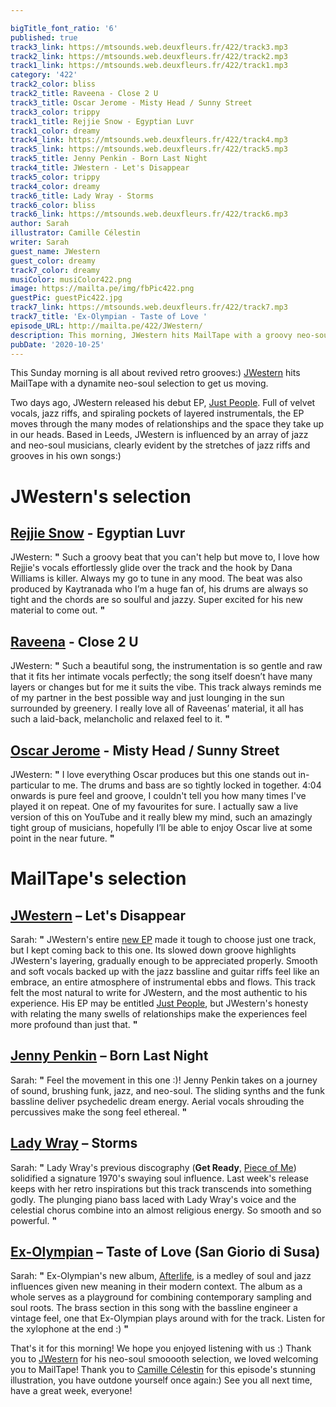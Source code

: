 ```yaml
---

bigTitle_font_ratio: '6'
published: true
track3_link: https://mtsounds.web.deuxfleurs.fr/422/track3.mp3
track2_link: https://mtsounds.web.deuxfleurs.fr/422/track2.mp3
track1_link: https://mtsounds.web.deuxfleurs.fr/422/track1.mp3
category: '422'
track2_color: bliss
track2_title: Raveena - Close 2 U
track3_title: Oscar Jerome - Misty Head / Sunny Street
track3_color: trippy
track1_title: Rejjie Snow - Egyptian Luvr
track1_color: dreamy
track4_link: https://mtsounds.web.deuxfleurs.fr/422/track4.mp3
track5_link: https://mtsounds.web.deuxfleurs.fr/422/track5.mp3
track5_title: Jenny Penkin - Born Last Night
track4_title: JWestern - Let's Disappear
track5_color: trippy
track4_color: dreamy
track6_title: Lady Wray - Storms
track6_color: bliss
track6_link: https://mtsounds.web.deuxfleurs.fr/422/track6.mp3
author: Sarah
illustrator: Camille Célestin
writer: Sarah
guest_name: JWestern
guest_color: dreamy
track7_color: dreamy
musiColor: musiColor422.png
image: https://mailta.pe/img/fbPic422.png
guestPic: guestPic422.jpg
track7_link: https://mtsounds.web.deuxfleurs.fr/422/track7.mp3
track7_title: 'Ex-Olympian - Taste of Love '
episode_URL: http://mailta.pe/422/JWestern/
description: This morning, JWestern hits MailTape with a groovy neo-soul selection to upstart Sunday morning:) Two days ago, JWestern released his debut EP, **Just People**. Full of velvet vocals, jazz riffs, and spiraling pockets of layered instrumentals, the EP moves through the many modes of relationships and the space they take up in our heads.
pubDate: '2020-10-25'
---
```


This Sunday morning is all about revived retro grooves:) [JWestern](https://jwesternn.bandcamp.com/releases) hits MailTape with a dynamite neo-soul selection to get us moving. 
  
  Two days ago, JWestern released his debut EP, [Just People](https://jwesternn.bandcamp.com/releases). Full of velvet vocals, jazz riffs, and spiraling pockets of layered instrumentals, the EP moves through the many modes of relationships and the space they take up in our heads. Based in Leeds, JWestern is influenced by an array of jazz and neo-soul musicians, clearly evident by the stretches of jazz riffs and grooves in his own songs:)


# JWestern's selection

## [Rejjie Snow](https://rejjiesnow.bandcamp.com/) - Egyptian Luvr
JWestern: **"** Such a groovy beat that you can't help but move to, I love how Rejjie's vocals effortlessly glide over the track and the hook by Dana Williams is killer. Always my go to tune in any mood. The beat was also produced by Kaytranada who I’m a huge fan of, his drums are always so tight and the chords are so soulful and jazzy. Super excited for his new material to come out. **"** 

## [Raveena](https://raveenamusic.bandcamp.com/) - Close 2 U
JWestern: **"** Such a beautiful song, the instrumentation is so gentle and raw that it fits her intimate vocals perfectly; the song itself doesn’t have many layers or changes but for me it suits the vibe. This track always reminds me of my partner in the best possible way and just lounging in the sun surrounded by greenery. I really love all of Raveenas’ material, it all has such a laid-back, melancholic and relaxed feel to it. **"**  

## [Oscar Jerome](https://oscarjerome.bandcamp.com/) - Misty Head / Sunny Street
JWestern: **"** I love everything Oscar produces but this one stands out in-particular to me. The drums and bass are so tightly locked in together. 4:04 onwards is pure feel and groove, I couldn't tell you how many times I've played it on repeat. One of my favourites for sure. I actually saw a live version of this on YouTube and it really blew my mind, such an amazingly tight group of musicians, hopefully I’ll be able to enjoy Oscar live at some point in the near future. **"** 

# MailTape's selection

## [JWestern](https://jwesternn.bandcamp.com/releases) – Let's Disappear
Sarah: **"** JWestern's entire [new EP](https://jwesternn.bandcamp.com/album/just-people-ep) made it tough to choose just one track, but I kept coming back to this one. Its slowed down groove highlights JWestern's layering, gradually enough to be appreciated properly. Smooth and soft vocals backed up with the jazz bassline and guitar riffs feel like an embrace, an entire atmosphere of instrumental ebbs and flows. This track felt the most natural to write for JWestern, and the most authentic to his experience. His EP may be entitled [Just People](https://jwesternn.bandcamp.com/album/just-people-ep), but JWestern's honesty with relating the many swells of relationships make the experiences feel more profound than just that. **"** 

## [Jenny Penkin](https://jennypenkin.bandcamp.com/) – Born Last Night
Sarah: **"** Feel the movement in this one :)! Jenny Penkin takes on a journey of sound, brushing funk, jazz, and neo-soul. The sliding synths and the funk bassline deliver psychedelic dream energy. Aerial vocals shrouding the percussives make the song feel ethereal. **"** 

## [Lady Wray](https://ladywray.bandcamp.com/) – Storms
Sarah: **"** Lady Wray's previous discography (**Get Ready**, [Piece of Me](https://ladywray.bandcamp.com/album/piece-of-me-b-w-come-on-in)) solidified a signature 1970's swaying soul influence. Last week's release keeps with her retro inspirations but this track transcends into something godly. The plunging piano bass laced with Lady Wray's voice and the celestial chorus combine into an almost religious energy. So smooth and so powerful. **"** 

## [Ex-Olympian](https://exolympian.bandcamp.com/) – Taste of Love (San Giorio di Susa)
Sarah: **"** Ex-Olympian's new album, [Afterlife](https://exolympian.bandcamp.com/album/afterlife), is a medley of soul and jazz influences given new meaning in their modern context. The album as a whole serves as a playground for combining contemporary sampling and soul roots. The brass section in this song with the bassline engineer a vintage feel, one that Ex-Olympian plays around with for the track. 
Listen for the xylophone at the end :) **"** 

That's it for this morning! We hope you enjoyed listening with us :) Thank you to [JWestern](https://jwesternn.bandcamp.com/releases) for his neo-soul smooooth selection, we loved welcoming you to MailTape! Thank you to [Camille Célestin](https://camillecelestin.com/) for this episode's stunning illustration, you have outdone yourself once again:) See you all next time, have a great week, everyone!
